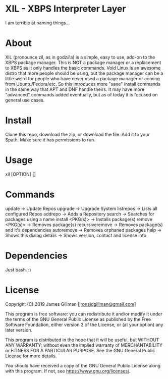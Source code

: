 # XIL - XBPS Interpreter Layer
I am terrible at naming things...

# About
XIL (pronounce zil, as in god*zil*la) is a simple, easy to use, add-on to the XBPS package manager.
This is NOT a package manager or a replacement to XBPS as it only handles the basic commands.
Void Linux is an awesome distro that more people should be using, but the package manager can be a little weird for people who have never used a package manager or coming from Ubuntu/Fedora/etc.
So this introduces more "sane" install commands in the same way that APT and DNF handle theirs.
It may have more "advanced" commands added eventually, but as of today it is focused on general use cases.

# Install
Clone this repo, download the zip, or download the file. Add it to your $path. Make sure it has permissions to run.

# Usage
xil [OPTION] [<ARGUMENTS>]

# Commands
update            -> Update Repos
upgrade           -> Upgrade System
listrepos         -> Lists all configured Repos
addrepo <ARGS>    -> Adds a Repository
search <NAME>     -> Searches for packages using a name
install <PKG(s)>  -> Installs package(s)
remove <PKG(s)>   -> Removes package(s)
recursiveremove   -> Removes package(s) and it's dependencies
autoremove        -> Removes orphaned packages
help              -> Shows this dialog
details           -> Shows version, contact and license info

# Dependencies
Just bash. :)

# License

Copyright (C) 2019  James Gillman [jronaldgillman@gmail.com]

This program is free software: you can redistribute it and/or modify
it under the terms of the GNU General Public License as published by
the Free Software Foundation, either version 3 of the License, or
(at your option) any later version.

This program is distributed in the hope that it will be useful,
but WITHOUT ANY WARRANTY; without even the implied warranty of
MERCHANTABILITY or FITNESS FOR A PARTICULAR PURPOSE.  See the
GNU General Public License for more details.

You should have received a copy of the GNU General Public License
along with this program.  If not, see <https://www.gnu.org/licenses/>.
